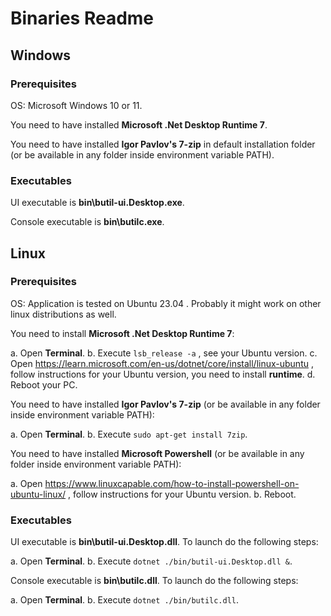 # Binaries Readme

## Windows

### Prerequisites

OS: Microsoft Windows 10 or 11.

You need to have installed **Microsoft .Net Desktop Runtime 7**.

You need to have installed **Igor Pavlov's 7-zip** in default installation folder (or be available in any folder inside environment variable PATH).

### Executables

UI executable is **bin\butil-ui.Desktop.exe**.

Console executable is **bin\butilc.exe**.

## Linux

### Prerequisites

OS: Application is tested on Ubuntu 23.04 . Probably it might work on other linux distributions as well.

You need to install **Microsoft .Net Desktop Runtime 7**:

a. Open **Terminal**.
b. Execute `lsb_release -a` , see your Ubuntu version.
c. Open https://learn.microsoft.com/en-us/dotnet/core/install/linux-ubuntu , follow instructions for your Ubuntu version, you need to install **runtime**.
d. Reboot your PC.

You need to have installed **Igor Pavlov's 7-zip** (or be available in any folder inside environment variable PATH):

a. Open **Terminal**.
b. Execute `sudo apt-get install 7zip`.

You need to have installed **Microsoft Powershell** (or be available in any folder inside environment variable PATH):

a. Open https://www.linuxcapable.com/how-to-install-powershell-on-ubuntu-linux/ , follow instructions for your Ubuntu version.
b. Reboot.

### Executables

UI executable is **bin\butil-ui.Desktop.dll**. To launch do the following steps:

a. Open **Terminal**.
b. Execute `dotnet ./bin/butil-ui.Desktop.dll &`.

Console executable is **bin\butilc.dll**. To launch do the following steps:

a. Open **Terminal**.
b. Execute `dotnet ./bin/butilc.dll`.
